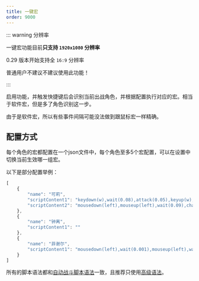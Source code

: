 ```yaml
---
title: 一键宏
order: 9000
---
```


::: warning 分辨率

一键宏功能目前**只支持 `1920x1080` 分辨率**

0.29 版本开始支持全 `16:9` 分辨率

普通用户不建议不建议使用此功能！

:::

启用功能，并触发快捷键后会识别当前出战角色，并根据配置执行对应的宏。相当于软件宏，但是多了角色识别这一步。

由于是软件宏，所以有些事件间隔可能没法做到跟鼠标宏一样精确。

## 配置方式

每个角色的宏都配置在一个json文件中，每个角色至多5个宏配置，可以在设置中切换当前生效哪一组宏。

以下是部分配置举例：

```js
[
    {
        "name": "可莉",
        "scriptContent1": "keydown(w),wait(0.08),attack(0.05),keyup(w),wait(0.2)",
        "scriptContent2": "mousedown(left),mouseup(left),wait(0.09),charge(0.519),wait(0.09),charge(0.519),wait(0.09)"
    },
    {
        "name": "钟离",
        "scriptContent1": ""
    },
    {
        "name": "菲谢尔",
        "scriptContent1": "mousedown(left),wait(0.001),mouseup(left),wait(0.3),mousedown(left),wait(0.001),mouseup(left),wait(0.2),keydown(r),wait(0.02),keyup(r),wait(0.1),keydown(r),wait(0.02),keyup(r),wait(0.04)"
    }
]
```

所有的脚本语法都和[自动战斗脚本语法](/feats/domain.html#战斗策略脚本编写)一致，且推荐只使用[高级语法](/feats/domain.html#战斗策略脚本-高级语法)。
